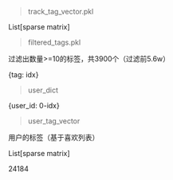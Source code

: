 > track_tag_vector.pkl

List[sparse matrix]

> filtered_tags.pkl

过滤出数量>=10的标签，共3900个（过滤前5.6w）

{tag: idx}

> user_dict

{user_id: 0-idx}

> user_tag_vector

用户的标签（基于喜欢列表）

List[sparse matrix]

24184